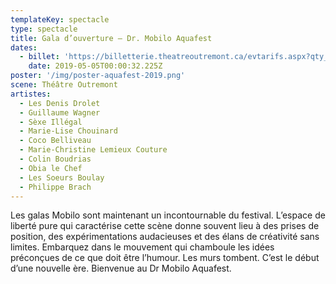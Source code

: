 ```yaml
---
templateKey: spectacle
type: spectacle
title: Gala d’ouverture – Dr. Mobilo Aquafest
dates: 
  - billet: 'https://billetterie.theatreoutremont.ca/evtarifs.aspx?qty_ticket=0&language=FR&owner=198&event=2382'
    date: 2019-05-05T00:00:32.225Z
poster: '/img/poster-aquafest-2019.png'
scene: Théâtre Outremont
artistes:
  - Les Denis Drolet
  - Guillaume Wagner
  - Sèxe Illégal
  - Marie-Lise Chouinard
  - Coco Belliveau
  - Marie-Christine Lemieux Couture
  - Colin Boudrias
  - Obia le Chef
  - Les Soeurs Boulay
  - Philippe Brach
---
```

Les galas Mobilo sont maintenant un incontournable du festival. L’espace de liberté pure qui caractérise cette scène donne souvent lieu à des prises de position, des expérimentations audacieuses et des élans de créativité sans limites. Embarquez dans le mouvement qui chamboule les idées préconçues de ce que doit être l’humour. Les murs tombent. C’est le début d’une nouvelle ère. Bienvenue au Dr Mobilo Aquafest.
